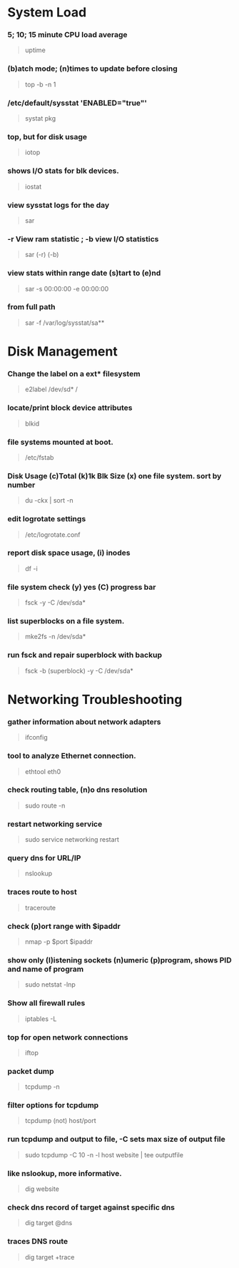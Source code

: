 # System Load

### 5; 10; 15 minute CPU load average
> uptime

### (b)atch mode; (n)times to update before closing
> top -b -n 1

### /etc/d­efa­ult­/sy­sstat 'ENABL­ED=­"­tru­e"'
> systat pkg

### top, but for disk usage
> iotop

### shows I/O stats for blk devices.
> iostat

### view sysstat logs for the day
> sar

### -r View ram statistic ; -b view I/O statistics
> sar (-r) (-b)

### view stats within range date (s)tart to (e)nd
> sar -s 00:00:00 -e 00:00:00

### from full path
> sar -f /var/l­og/­sys­sta­t/sa**


# Disk Management

### Change the label on a ext* filesystem

> e2label /dev/sd* /
### locate­/print block device attributes

> blkid
### file systems mounted at boot.

> /etc/fstab
### Disk Usage (c)Total (k)1k Blk Size (x) one file system. sort by number

> du -ckx | sort -n
### edit logrotate settings

> /etc/l­ogr­ota­te.conf
### report disk space usage, (i) inodes

> df -i
### file system check (y) yes (C) progress bar

> fsck -y -C /dev/sda*
### list superb­locks on a file system.

> mke2fs -n /dev/sda*
### run fsck and repair superblock with backup

> fsck -b (super­block) -y -C /dev/sda*


# Networking Troubl­esh­ooting

### gather inform­ation about network adapters

> ifconfig
### tool to analyze Ethernet connec­tion.

> ethtool eth0
### check routing table, (n)o dns resolution

> sudo route -n
### restart networking service

> sudo service networking restart
### query dns for URL/IP

> nslookup
### traces route to host

> traceroute
### check (p)ort range with $ipaddr

> nmap -p $port $ipaddr
### show only (l)ist­ening sockets (n)umeric (p)pro­gram, shows PID and name of program

> sudo netstat -lnp
### Show all firewall rules

> iptables -L
### top for open network connec­tions

> iftop
### packet dump

> tcpdump -n
### filter options for tcpdump

> tcpdump (not) host/port
### run tcpdump and output to file, -C sets max size of output file

> sudo tcpdump -C 10 -n -l host website | tee outputfile
### like nslookup, more inform­ative.

> dig website
### check dns record of target against specific dns

> dig target @dns
### traces DNS route

> dig target +trace
